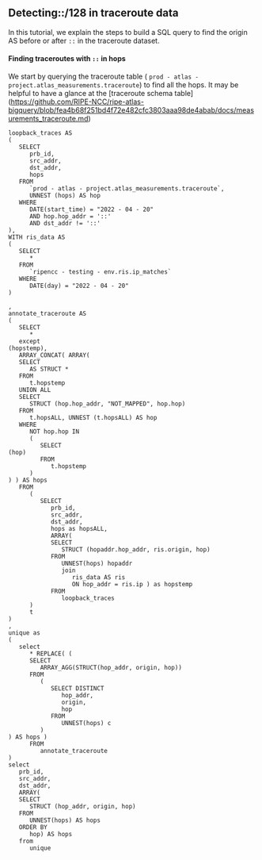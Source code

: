 ## Detecting::/128 in traceroute data 

In this tutorial, we explain the steps to build a SQL query to find the origin AS before or after  `::` in the traceroute dataset. 

#### Finding traceroutes with `::` in hops
We start by querying the traceroute table ( `prod - atlas - project.atlas_measurements.traceroute`) to find all the hops. It may be helpful to have a glance at the [traceroute schema table] (https://github.com/RIPE-NCC/ripe-atlas-bigquery/blob/fea4b68f251bd4f72e482cfc3803aaa98de4abab/docs/measurements_traceroute.md)

```
loopback_traces AS 
(
   SELECT
      prb_id,
      src_addr,
      dst_addr,
      hops 
   FROM
      `prod - atlas - project.atlas_measurements.traceroute`,
      UNNEST (hops) AS hop 
   WHERE
      DATE(start_time) = "2022 - 04 - 20" 
      AND hop.hop_addr = '::' 
      AND dst_addr != '::' 
),
WITH ris_data AS
(
   SELECT
      * 
   FROM
      `ripencc - testing - env.ris.ip_matches` 
   WHERE
      DATE(day) = "2022 - 04 - 20" 
)

,
annotate_traceroute AS 
(
   SELECT
      * 
   except
(hopstemp),
   ARRAY_CONCAT( ARRAY( 
   SELECT
      AS STRUCT * 
   FROM
      t.hopstemp 
   UNION ALL
   SELECT
      STRUCT (hop.hop_addr, "NOT_MAPPED", hop.hop) 
   FROM
      t.hopsALL, UNNEST (t.hopsALL) AS hop 
   WHERE
      NOT hop.hop IN 
      (
         SELECT
(hop) 
         FROM
            t.hopstemp
      )
) ) AS hops 
   FROM
      (
         SELECT
            prb_id,
            src_addr,
            dst_addr,
            hops as hopsALL,
            ARRAY( 
            SELECT
               STRUCT (hopaddr.hop_addr, ris.origin, hop) 
            FROM
               UNNEST(hops) hopaddr 
               join
                  ris_data AS ris 
                  ON hop_addr = ris.ip ) as hopstemp 
            FROM
               loopback_traces
      )
      t
)
,
unique as 
(
   select
      * REPLACE( (
      SELECT
         ARRAY_AGG(STRUCT(hop_addr, origin, hop)) 
      FROM
         (
            SELECT DISTINCT
               hop_addr,
               origin,
               hop 
            FROM
               UNNEST(hops) c 
         )
) AS hops ) 
      FROM
         annotate_traceroute
)
select
   prb_id,
   src_addr,
   dst_addr,
   ARRAY(
   SELECT
      STRUCT (hop_addr, origin, hop) 
   FROM
      UNNEST(hops) AS hops 
   ORDER BY
      hop) AS hops 
   from
      unique
```
